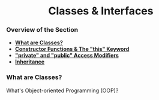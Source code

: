 <h1 align="center">Classes & Interfaces</h1>

### Overview of the Section
* **[What are Classes?](#classes)**
* **[Constructor Functions & The "this" Keyword](#this)**
* **["private" and "public" Access Modifiers](#privat-public)**
* **[Inheritance](#inheritance)**



### <a name="classes">What are Classes?</a>
What's Object-oriented Programming (OOP)?